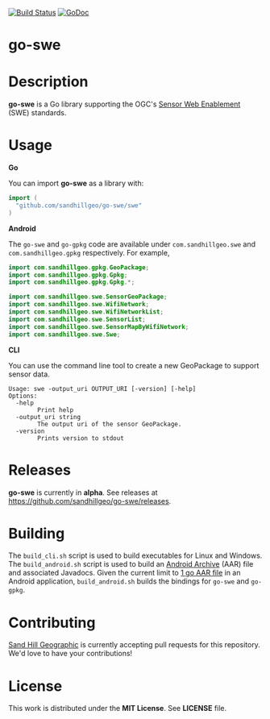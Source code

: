 [![Build Status](https://travis-ci.org/sandhillgeo/go-swe.svg)](https://travis-ci.org/sandhillgeo/go-swe) [![GoDoc](https://godoc.org/github.com/sandhillgeo/go-swe?status.svg)](https://godoc.org/github.com/sandhillgeo/go-swe)

# go-swe

# Description

**go-swe** is a Go library supporting the OGC's [Sensor Web Enablement](http://www.opengeospatial.org/ogc/markets-technologies/swe) (SWE) standards.

# Usage

**Go**

You can import **go-swe** as a library with:

```go
import (
  "github.com/sandhillgeo/go-swe/swe"
)
```

**Android**

The `go-swe` and `go-gpkg` code are available under `com.sandhillgeo.swe` and `com.sandhillgeo.gpkg` respectively.  For example,

```java
import com.sandhillgeo.gpkg.GeoPackage;
import com.sandhillgeo.gpkg.Gpkg;
import com.sandhillgeo.gpkg.Gpkg.*;

import com.sandhillgeo.swe.SensorGeoPackage;
import com.sandhillgeo.swe.WifiNetwork;
import com.sandhillgeo.swe.WifiNetworkList;
import com.sandhillgeo.swe.SensorList;
import com.sandhillgeo.swe.SensorMapByWifiNetwork;
import com.sandhillgeo.swe.Swe;
```

**CLI**

You can use the command line tool to create a new GeoPackage to support sensor data.

```
Usage: swe -output_uri OUTPUT_URI [-version] [-help]
Options:
  -help
    	Print help
  -output_uri string
    	The output uri of the sensor GeoPackage.
  -version
    	Prints version to stdout
```

# Releases

**go-swe** is currently in **alpha**.  See releases at https://github.com/sandhillgeo/go-swe/releases.

# Building

The `build_cli.sh` script is used to build executables for Linux and Windows.  The `build_android.sh` script is used to build an [Android Archive](https://developer.android.com/studio/projects/android-library) (AAR) file and associated Javadocs.  Given the current limit to [1 go AAR file](https://github.com/golang/go/issues/15956) in an Android application, `build_android.sh` builds the bindings for `go-swe` and `go-gpkg`.

# Contributing

[Sand Hill Geographic](http://sandhillgeo.com/) is currently accepting pull requests for this repository.  We'd love to have your contributions!

# License

This work is distributed under the **MIT License**.  See **LICENSE** file.

